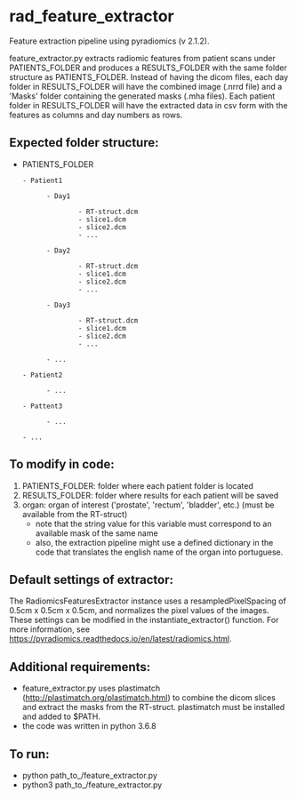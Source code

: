 # rad_feature_extractor
Feature extraction pipeline using pyradiomics (v 2.1.2).

feature_extractor.py extracts radiomic features from patient scans under PATIENTS_FOLDER and produces a RESULTS_FOLDER with the same folder structure as PATIENTS_FOLDER. Instead of having the dicom files, each day folder in RESULTS_FOLDER will have the combined image (.nrrd file) and a 'Masks' folder containing the generated masks (.mha files). Each patient folder in RESULTS_FOLDER will have the extracted data in csv form with the features as columns and day numbers as rows.

## Expected folder structure:
- PATIENTS_FOLDER

	  - Patient1
	  
		    - Day1
		    
            		- RT-struct.dcm
            		- slice1.dcm
            		- slice2.dcm
            		- ...
			
		    - Day2
		    
            		- RT-struct.dcm
            		- slice1.dcm
            		- slice2.dcm
            		- ...
			
		    - Day3
		    
            		- RT-struct.dcm
            		- slice1.dcm
            		- slice2.dcm
            		- ...
			
		    - ...
		    
	  - Patient2
	  
		    - ...
		    
	  - Pattent3
	  
		    - ...
		    
	  - ...
    
## To modify in code:
1. PATIENTS_FOLDER: folder where each patient folder is located
2. RESULTS_FOLDER: folder where results for each patient will be saved
3. organ: organ of interest ('prostate', 'rectum', 'bladder', etc.) (must be available from the RT-struct)
    - note that the string value for this variable must correspond to an available mask of the same name
    - also, the extraction pipeline might use a defined dictionary in the code that translates the english name of the organ into portuguese.

## Default settings of extractor:
The RadiomicsFeaturesExtractor instance uses a resampledPixelSpacing of 0.5cm x 0.5cm x 0.5cm, and normalizes the pixel values of the images. These settings can be modified in the instantiate_extractor() function. For more information, see https://pyradiomics.readthedocs.io/en/latest/radiomics.html.

## Additional requirements:
- feature_extractor.py uses plastimatch (http://plastimatch.org/plastimatch.html) to combine the dicom slices and extract the masks from the RT-struct. plastimatch must be installed and added to $PATH.
- the code was written in python 3.6.8

## To run:
- python path_to_/feature_extractor.py
- python3 path_to_/feature_extractor.py
